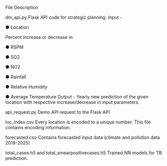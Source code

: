 File Description

dm_api.py
Flask API code for strategic planning.
Input - 

●	Location

Percent increase or decrease in:

●	RSPM

●	SO2

●	NO2

●	Rainfall

●	Relative Humidity

●	Average Temperature
Output -
Yearly new prediction of the given location with respective increase/decrease in input parameters.

api_request.py
Demo API request to the Flask API

loc_index.csv
Every location is encoded to a unique number. This file contains encoding information.

forecasted.csv
Contains forecasted input data (climate and pollution data 2019-2025) 

total_cases.h5 and total_smearpositivecases.h5
Trained NN models for TB prediction.
